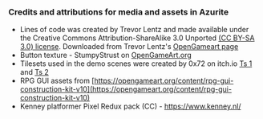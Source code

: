 ### Credits and attributions for media and assets in Azurite
* Lines of code was created by Trevor Lentz and made available under the Creative Commons Attribution-ShareAlike 3.0 Unported [(CC BY-SA 3.0) license](https://creativecommons.org/licenses/by-sa/3.0/
). Downloaded from Trevor Lentz's [OpenGameart page](https://opengameart.org/content/lines-of-code)
* Button texture - StumpyStrust on [OpenGameArt.org](https://opengameart.org/content/ui-button)
* Tilesets used in the demo scenes were created by 0x72 on itch.io [Ts 1](https://0x72.itch.io/16x16-dungeon-tileset) and [Ts 2](https://0x72.itch.io/dungeontileset-ii)
* RPG GUI assets from [https://opengameart.org/content/rpg-gui-construction-kit-v10](https://opengameart.org/content/rpg-gui-construction-kit-v10)
* Kenney platformer Pixel Redux pack (CC) - https://www.kenney.nl/